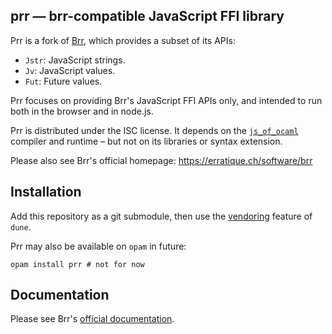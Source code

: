 prr — brr-compatible JavaScript FFI library
-------------------------------------------------------------------------------

Prr is a fork of [Brr][brr], which provides a subset of its APIs:

* `Jstr`: JavaScript strings.
* `Jv`: JavaScript values.
* `Fut`: Future values.

Prr focuses on providing Brr's JavaScript FFI APIs only, and intended to run
both in the browser and in node.js.

Prr is distributed under the ISC license. It depends on the [`js_of_ocaml`][jsoo]
compiler and runtime – but not on its libraries or syntax extension.

[brr]:  https://erratique.ch/software/brr
[jsoo]: https://ocsigen.org/js_of_ocaml

Please also see Brr's official homepage: https://erratique.ch/software/brr

## Installation

Add this repository as a git submodule, then use the
[vendoring](https://dune.readthedocs.io/en/stable/dune-files.html#vendored-dirs-since-1-11)
feature of `dune`.

Prr may also be available on `opam` in future:

    opam install prr # not for now

## Documentation

Please see Brr's [official documentation][doc].

[doc]: https://erratique.ch/software/brr/doc
